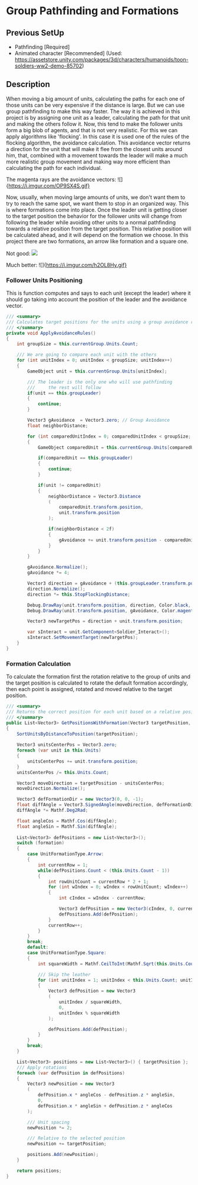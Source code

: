 # Group Pathfinding and Formations

## Previous SetUp

- Pathfinding [Required]
- Animated character [Recommended] (Used: https://assetstore.unity.com/packages/3d/characters/humanoids/toon-soldiers-ww2-demo-85702)

## Description

When moving a big amount of units, calculating the paths for each one of those units can be very expensive if the distance is large. But we can use group pathfinding to make this way faster. The way it is achieved in this project is by assigning one unit as a leader, calculating the path for that unit and making the others follow it. Now, this tend to make the follower units form a big blob of agents, and that is not very realistic. For this we can apply algorithms like 'flocking'. In this case it is used one of the rules of the flocking algorithm, the avoidance calculation. This avoidance vector returns a direction for the unit that will make it flee from the closest units around him, that, combined with a movement towards the leader will make a much more realistic group movement and making way more efficient than calculating the path for each individual.

The magenta rays are the avoidance vectors:
![]{https://i.imgur.com/OP9SX4S.gif}

Now, usually, when moving large amounts of units, we don't want them to try to reach the same spot, we want them to stop in an organized way. This is where formations come into place. Once the leader unit is getting closer to the target position the behavior for the follower units will change from following the leader while avoiding other units to a normal pathfinding towards a relative position from the target position. This relative position will be calculated ahead, and it will depend on the formation we choose. In this project there are two formations, an arrow like formation and a square one.

Not good:
![](https://i.imgur.com/qkVIWh5.gif)

Much better:
![]{https://i.imgur.com/h2OL8Hy.gif}

### Follower Units Positioning

This is function computes and says to each unit (except the leader) where it should go taking into account the position of the leader and the avoidance vector.

```cs
/// <summary>
/// Calculates target positions for the units using a group avoidance rule
/// </summary>
private void ApplyAvoidanceRules()
{
	int groupSize = this.currentGroup.Units.Count;

	/// We are going to compare each unit with the others
	for (int unitIndex = 0; unitIndex < groupSize; unitIndex++)
	{
		GameObject unit = this.currentGroup.Units[unitIndex];

		/// The leader is the only one who will use pathfinding
		///     the rest will follow
		if(unit == this.groupLeader)
		{
			continue;
		}

		Vector3 gAvoidance  = Vector3.zero; // Group Avoidance
		float neighborDistance;

		for (int comparedUnitIndex = 0; comparedUnitIndex < groupSize; comparedUnitIndex++)
		{
			GameObject comparedUnit = this.currentGroup.Units[comparedUnitIndex];

			if(comparedUnit == this.groupLeader)
			{
				continue;
			}

			if(unit != comparedUnit)
			{
				neighborDistance = Vector3.Distance
				(
					comparedUnit.transform.position, 
					unit.transform.position
				);

				if(neighborDistance < 2f)
				{
					gAvoidance += unit.transform.position - comparedUnit.transform.position;
				}
			}
		}

		gAvoidance.Normalize();
		gAvoidance *= 4;

		Vector3 direction = gAvoidance + (this.groupLeader.transform.position - unit.transform.position);
		direction.Normalize();
		direction *= this.StopFlockingDistance;

		Debug.DrawRay(unit.transform.position, direction, Color.black, .1f);
		Debug.DrawRay(unit.transform.position, gAvoidance, Color.magenta, .1f);

		Vector3 newTargetPos = direction + unit.transform.position;

		var sInteract = unit.GetComponent<Soldier_Interact>();
		sInteract.SetMovementTarget(newTargetPos);
	}
}
```

### Formation Calculation

To calculate the formation first the rotation relative to the group of units and the target position is calculated to rotate the default formation accordingly, then each point is assigned, rotated and moved relative to the target position.

```cs
/// <summary>
/// Returns the correct position for each unit based on a relative position and a formation
/// </summary>
public List<Vector3> GetPositionsWithFormation(Vector3 targetPosition, UnitFormationType formation)
{
	SortUnitsByDistanceToPosition(targetPosition);
	
	Vector3 unitsCenterPos = Vector3.zero;
	foreach (var unit in this.Units)
	{
		unitsCenterPos += unit.transform.position;
	}
	unitsCenterPos /= this.Units.Count;

	Vector3 moveDirection = targetPosition - unitsCenterPos;
	moveDirection.Normalize();

	Vector3 defFormationDir = new Vector3(0, 0, -1);
	float diffAngle = Vector3.SignedAngle(moveDirection, defFormationDir, Vector3.up);
	diffAngle *= Mathf.Deg2Rad;

	float angleCos = Mathf.Cos(diffAngle);
	float angleSin = Mathf.Sin(diffAngle);
	
	List<Vector3> defPositions = new List<Vector3>();
	switch (formation)
	{
		case UnitFormationType.Arrow:
		{
			int currentRow = 1;
			while(defPositions.Count < (this.Units.Count - 1))
			{
				int rowUnitCount = currentRow * 2 + 1;
				for (int wIndex = 0; wIndex < rowUnitCount; wIndex++)
				{
					int cIndex = wIndex - currentRow;

					Vector3 defPosition = new Vector3(cIndex, 0, currentRow);
					defPositions.Add(defPosition);
				}
				currentRow++;
			}
		}
		break;
		default:
		case UnitFormationType.Square:
		{
			int squareWidth = Mathf.CeilToInt(Mathf.Sqrt(this.Units.Count));

			/// Skip the leather
			for (int unitIndex = 1; unitIndex < this.Units.Count; unitIndex++)
			{
				Vector3 defPosition = new Vector3
				(
					unitIndex / squareWidth, 
					0, 
					unitIndex % squareWidth
				);

				defPositions.Add(defPosition);
			}
		}
		break;
	}

	List<Vector3> positions = new List<Vector3>() { targetPosition };
	/// Apply rotations
	foreach (var defPosition in defPositions)
	{
		Vector3 newPosition = new Vector3
		(
			defPosition.x * angleCos - defPosition.z * angleSin,
			0,
			defPosition.x * angleSin + defPosition.z * angleCos
		);

		/// Unit spacing
		newPosition *= 2;

		/// Relative to the selected position
		newPosition += targetPosition;

		positions.Add(newPosition);
	}

	return positions;
}
```
